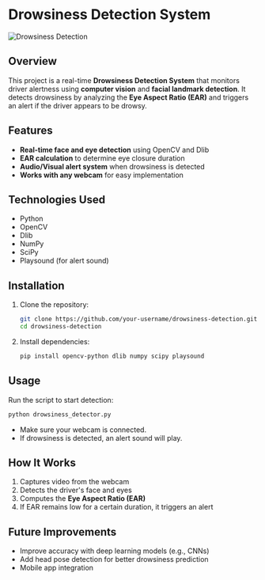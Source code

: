 # Drowsiness Detection System

![Drowsiness Detection](https://kajabi-storefronts-production.kajabi-cdn.com/kajabi-storefronts-production/file-uploads/blogs/22606/images/df43de2-1275-7872-ce38-fd1be6e33_ezgif.com-resize_5_.gif)

## Overview
This project is a real-time **Drowsiness Detection System** that monitors driver alertness using **computer vision** and **facial landmark detection**. It detects drowsiness by analyzing the **Eye Aspect Ratio (EAR)** and triggers an alert if the driver appears to be drowsy.

## Features
- **Real-time face and eye detection** using OpenCV and Dlib
- **EAR calculation** to determine eye closure duration
- **Audio/Visual alert system** when drowsiness is detected
- **Works with any webcam** for easy implementation

## Technologies Used
- Python
- OpenCV
- Dlib
- NumPy
- SciPy
- Playsound (for alert sound)

## Installation
1. Clone the repository:
   ```bash
   git clone https://github.com/your-username/drowsiness-detection.git
   cd drowsiness-detection
   ```
2. Install dependencies:
   ```bash
   pip install opencv-python dlib numpy scipy playsound
   ```

## Usage
Run the script to start detection:
```bash
python drowsiness_detector.py
```
- Make sure your webcam is connected.
- If drowsiness is detected, an alert sound will play.

## How It Works
1. Captures video from the webcam
2. Detects the driver's face and eyes
3. Computes the **Eye Aspect Ratio (EAR)**
4. If EAR remains low for a certain duration, it triggers an alert


## Future Improvements
- Improve accuracy with deep learning models (e.g., CNNs)
- Add head pose detection for better drowsiness prediction
- Mobile app integration




